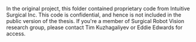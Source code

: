 In the original project, this folder contained proprietary code from Intuitive
Surgical Inc. This code is confidential, and hence is not included in the
public version of the thesis. If you're a member of Surgical Robot Vision
research group, please contact Tim Kuzhagaliyev or Eddie Edwards for access.
